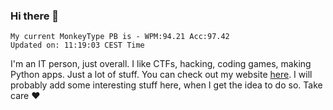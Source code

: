 ### Hi there 👋
<!-- PB START -->
```
My current MonkeyType PB is - WPM:94.21 Acc:97.42
Updated on: 11:19:03 CEST Time
```
<!-- PB END -->
I'm an IT person, just overall. I like CTFs, hacking, coding games, making Python apps. Just a lot of stuff.
You can check out my website [here](https://skill3472.github.io/).
I will probably add some interesting stuff here, when I get the idea to do so. Take care ❤️

